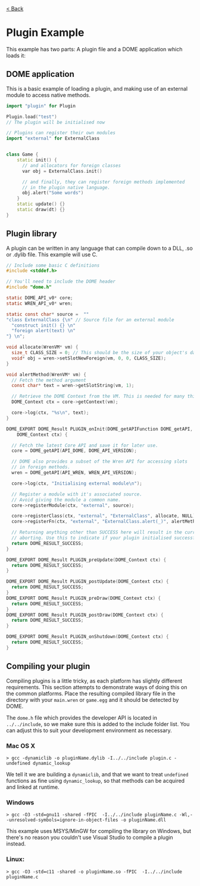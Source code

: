 [< Back](.)

Plugin Example
============
This example has two parts: A plugin file and a DOME application which loads it:

## DOME application

This is a basic example of loading a plugin, and making use of an external module
to access native methods.

```c++
import "plugin" for Plugin

Plugin.load("test")
// The plugin will be initialised now

// Plugins can register their own modules
import "external" for ExternalClass


class Game {
    static init() {
      // and allocators for foreign classes
      var obj = ExternalClass.init()

      // and finally, they can register foreign methods implemented
      // in the plugin native language.
      obj.alert("Some words")
    }
    static update() {}
    static draw(dt) {}
}
```


## Plugin library

A plugin can be written in any language that can compile down to a DLL, .so or .dylib file. This example will use C.

```c
// Include some basic C definitions
#include <stddef.h>

// You'll need to include the DOME header
#include "dome.h"

static DOME_API_v0* core;
static WREN_API_v0* wren;

static const char* source =  ""
"class ExternalClass {\n" // Source file for an external module
  "construct init() {} \n"
  "foreign alert(text) \n"
"} \n";

void allocate(WrenVM* vm) {
  size_t CLASS_SIZE = 0; // This should be the size of your object's data
  void* obj = wren->setSlotNewForeign(vm, 0, 0, CLASS_SIZE);
}

void alertMethod(WrenVM* vm) {
  // Fetch the method argument
  const char* text = wren->getSlotString(vm, 1);

  // Retrieve the DOME Context from the VM. This is needed for many things.
  DOME_Context ctx = core->getContext(vm);

  core->log(ctx, "%s\n", text);
}

DOME_EXPORT DOME_Result PLUGIN_onInit(DOME_getAPIFunction DOME_getAPI,
    DOME_Context ctx) {

  // Fetch the latest Core API and save it for later use.
  core = DOME_getAPI(API_DOME, DOME_API_VERSION);

  // DOME also provides a subset of the Wren API for accessing slots
  // in foreign methods.
  wren = DOME_getAPI(API_WREN, WREN_API_VERSION);

  core->log(ctx, "Initialising external module\n");

  // Register a module with it's associated source.
  // Avoid giving the module a common name.
  core->registerModule(ctx, "external", source);

  core->registerClass(ctx, "external", "ExternalClass", allocate, NULL);
  core->registerFn(ctx, "external", "ExternalClass.alert(_)", alertMethod);

  // Returning anything other than SUCCESS here will result in the current fiber
  // aborting. Use this to indicate if your plugin initialised successfully.
  return DOME_RESULT_SUCCESS;
}

DOME_EXPORT DOME_Result PLUGIN_preUpdate(DOME_Context ctx) {
  return DOME_RESULT_SUCCESS;
}

DOME_EXPORT DOME_Result PLUGIN_postUpdate(DOME_Context ctx) {
  return DOME_RESULT_SUCCESS;
}
DOME_EXPORT DOME_Result PLUGIN_preDraw(DOME_Context ctx) {
  return DOME_RESULT_SUCCESS;
}
DOME_EXPORT DOME_Result PLUGIN_postDraw(DOME_Context ctx) {
  return DOME_RESULT_SUCCESS;
}

DOME_EXPORT DOME_Result PLUGIN_onShutdown(DOME_Context ctx) {
  return DOME_RESULT_SUCCESS;
}
```

## Compiling your plugin

Compiling plugins is a little tricky, as each platform has slightly different requirements. 
This section attempts to demonstrate ways of doing this on the common platforms.
Place the resulting compiled library file in the directory with your `main.wren` or `game.egg` and it should be detected by DOME.

The `dome.h` file which provides the developer API is located in `../../include`, so we make sure this is added to the include folder list. 
You can adjust this to suit your development environment as necessary.

### Mac OS X
```
> gcc -dynamiclib -o pluginName.dylib -I../../include plugin.c -undefined dynamic_lookup
```

We tell it we are building a `dynamiclib`, and that we want to treat `undefined` functions as fine using `dynamic_lookup`, so that methods can be acquired and linked at runtime. 

### Windows
```
> gcc -O3 -std=gnu11 -shared -fPIC  -I../../include pluginName.c -Wl,--unresolved-symbols=ignore-in-object-files -o pluginName.dll
```
This example uses MSYS/MinGW for compiling the library on Windows, but there's no reason you couldn't use Visual Studio to compile a plugin instead. 

### Linux:
```
> gcc -O3 -std=c11 -shared -o pluginName.so -fPIC  -I../../include pluginName.c
```

